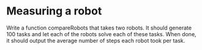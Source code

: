 # Measuring a robot

Write a function compareRobots that takes two robots. It should generate 100 tasks and let each of the robots solve each
of these tasks. When done, it should output the average number of steps each
robot took per task.


